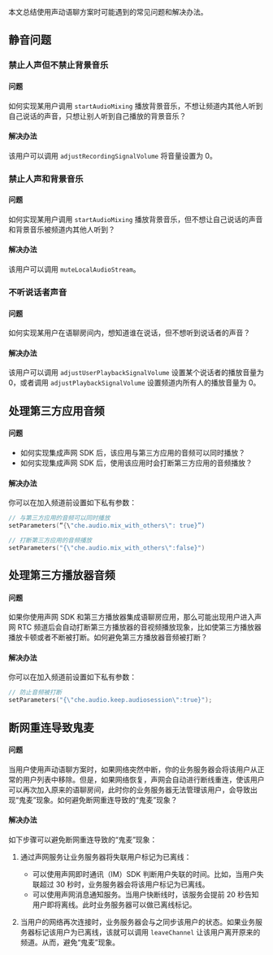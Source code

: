 本文总结使用声动语聊方案时可能遇到的常见问题和解决办法。

## 静音问题

### 禁止人声但不禁止背景音乐

#### 问题

如何实现某用户调用 `startAudioMixing` 播放背景音乐，不想让频道内其他人听到自己说话的声音，只想让别人听到自己播放的背景音乐？

#### 解决办法

该用户可以调用 `adjustRecordingSignalVolume` 将音量设置为 0。

### 禁止人声和背景音乐

#### 问题

如何实现某用户调用 `startAudioMixing` 播放背景音乐，但不想让自己说话的声音和背景音乐被频道内其他人听到？

#### 解决办法

该用户可以调用 `muteLocalAudioStream`。

### 不听说话者声音

#### 问题

如何实现某用户在语聊房间内，想知道谁在说话，但不想听到说话者的声音？

#### 解决办法

该用户可以调用 `adjustUserPlaybackSignalVolume` 设置某个说话者的播放音量为 0，或者调用 `adjustPlaybackSignalVolume` 设置频道内所有人的播放音量为 0。


## 处理第三方应用音频

#### 问题

- 如何实现集成声网 SDK 后，该应用与第三方应用的音频可以同时播放？
- 如何实现集成声网 SDK 后，使用该应用时会打断第三方应用的音频播放？

#### 解决办法

你可以在加入频道前设置如下私有参数：

```cpp
// 与第三方应用的音频可以同时播放
setParameters(“{\"che.audio.mix_with_others\": true}”)
```

```cpp
// 打断第三方应用的音频播放
setParameters("{\"che.audio.mix_with_others\":false}")
```

## 处理第三方播放器音频

#### 问题

如果你使用声网 SDK 和第三方播放器集成语聊房应用，那么可能出现用户进入声网 RTC 频道后会自动打断第三方播放器的音视频播放现象，比如使第三方播放器播放卡顿或者不断被打断。如何避免第三方播放器音频被打断？

#### 解决办法

你可以在加入频道前设置如下私有参数：

```cpp
// 防止音频被打断
setParameters("{\"che.audio.keep.audiosession\":true}");
```

## 断网重连导致鬼麦

#### 问题

当用户使用声动语聊方案时，如果网络突然中断，你的业务服务器会将该用户从正常的用户列表中移除。但是，如果网络恢复，声网会自动进行断线重连，使该用户可以再次加入原来的语聊房间，此时你的业务服务器无法管理该用户，会导致出现“鬼麦”现象。如何避免断网重连导致的“鬼麦”现象？

#### 解决办法

如下步骤可以避免断网重连导致的“鬼麦”现象：

1. 通过声网服务让业务服务器将失联用户标记为已离线：
    - 可以使用声网即时通讯（IM）SDK 判断用户失联的时间。比如，当用户失联超过 30 秒时，业务服务器会将该用户标记为已离线。
    - 可以使用声网消息通知服务。当用户快断线时，该服务会提前 20 秒告知用户即将离线。此时业务服务器可以做已离线标记。

2. 当用户的网络再次连接时，业务服务器会与之同步该用户的状态。如果业务服务器标记该用户为已离线，该就可以调用 `leaveChannel` 让该用户离开原来的频道。从而，避免“鬼麦”现象。